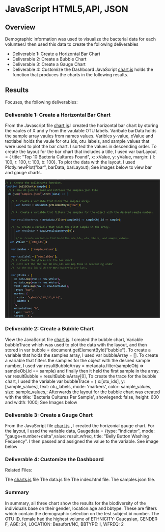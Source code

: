 # JavaScript HTML5,API, JSON
## Overview
Demographic information was used to visualize the bacterial data for each volunteer.I then used this data to create the following deliverables

- Deliverable 1: Create a Horizontal Bar Chart
- Deliverable 2: Create a Bubble Chart
- Deliverable 3: Create a Gauge Chart
- Deliverable 4: Customize the Dashboard JavaScript [chart.js](https://github.com/Judyhm2/JavaScript_HTML3/blob/main/challenge/chart.js) holds the function that produces the charts in the following results.
## Results
Focuses, the following deliverables:

### Deliverable 1: Create a Horizontal Bar Chart
From the Javascript file [chart.js](https://github.com/Judyhm2/JavaScript_HTML3/blob/main/challenge/chart.js).I created the horizontal bar chart by storing the vaules of X and y from the vaulable OTU labels. Varibale barData holds the sample array vaules from names values. Varibles y-value, xValue and textlabel holds the vaule for otu_ids, otu_labels, and sample_values that were used to plot the bar chart. I sorted the values in descending order. To create the layout for the bar chart that includes a title, I used var barLayout = { title: "Top 10 Bacteria Cultures Found", x: xValue, y: yValue, margin: { l: 100, r: 100, t: 100, b: 100}. To plot the data with the layout, I used
Plotly.newPlot("bar", barData, barLayout); See images below to view bar and gauge charts.

![](https://github.com/Judyhm2/JavaScript_HTML3/blob/main/challenge/Del-1.png)

### Deliverable 2: Create a Bubble Chart
View the JavaScript file [chart.js](https://github.com/Judyhm2/JavaScript_HTML3/blob/main/challenge/chart.js). I created the bubble chart, Variable bubbleTrace which was used to plot the data with the layout, and then stored in var bubble = document.getElementById("bubble"). To create a variable that holds the samples array, I used
var bubbleArray = []. To create a variable that filters the samples for the object with the desired sample number, I used var resultBubbleArray = metadata.filter(sampleObj => sampleObj.id == sample) and finally then it held the first sample in the array. var resultBubble = resultBubbleArray[0], To create the trace for the bubble chart, I used the variable var bubbleTrace = { x:[otu_ids], y: [sample_values], text: otu_labels, mode: 'markers', color: sample_values, size: sample_values,; Afterwards the layout for the bubble chart was created with the title: 'Bacteria Cultures Per Sample', showlegend: false, height: 600 and width: 1000; See Images below

 

### Deliverable 3: Create a Gauge Chart
From the JavaScript file [chart.js](https://github.com/Judyhm2/JavaScript_HTML3/blob/main/challenge/chart.js) , I created the horizonial gauge chart. For the layout, I used the variable data, Gaugedata = {type: "indicator", mode: "gauge+number+delta",value: result.wfreq, title: "Belly Button Washing Fequency". I then passed and assigned the value to the variable. See image below

 

### Deliverable 4: Customize the Dashboard
 

Related Files:

The [charts.js](https://github.com/Judyhm2/JavaScript_HTML3/blob/main/challenge/charts.js) file
The data.js file
The index.html file.
The samples.json file.
### Summary
In summary, all three chart show the results for the biodiversity of the individuals base on their gender, location age and bbtype. These are filters which contain the demographic selection on the test subject id number. The OTU ID, female had the highest volume of ETHNICITY: Caucasian, GENDER: F, AGE: 24, LOCATION: Beaufort/NC, BBTYPE: I, WFREQ: 2
